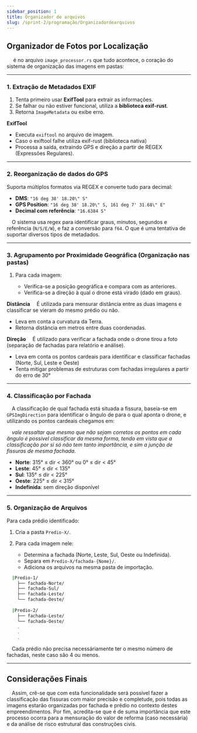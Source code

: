 ```yaml
---
sidebar_position: 1
title: Organizador de arquivos
slug: /sprint-2/programação/Organizadordearquivos
---
```


## Organizador de Fotos por Localização

&emsp; é no arquivo `image_processor.rs` que tudo acontece, o coração do sistema de organização das imagens em pastas:

---

### 1. Extração de Metadados EXIF

1. Tenta primeiro usar **ExifTool** para extrair as informações.
2. Se falhar ou não estiver funcional, utiliza a **biblioteca exif-rust**.
3. Retorna `ImageMetadata` ou exibe erro.

**ExifTool**

* Executa `exiftool` no arquivo de imagem.
* Caso o exiftool falhe utiliza exif-rust (biblioteca nativa)
* Processa a saída, extraindo GPS e direção a partir de REGEX (Expressões Regulares).

---

### 2. Reorganização de dados do GPS

Suporta múltiplos formatos via REGEX e converte tudo para decimal:

* **DMS**: `"16 deg 38' 18.20\" S"`
* **GPS Position**: `"16 deg 38' 18.20\" S, 161 deg 7' 31.68\" E"`
* **Decimal com referência**: `"16.6384 S"`

&emsp;O sistema usa regex para identificar graus, minutos, segundos e referência (`N/S/E/W`), e faz a conversão para `f64`. O que é uma tentativa de suportar diversos tipos de metadados.

---

### 3. Agrupamento por Proximidade Geográfica (Organização nas pastas)

1. Para cada imagem:

    * Verifica-se a posição geográfica e compara com as anteriores.
    * Verifica-se a direção à qual o drone está virado (dado em graus).

**Distância**
&emsp;É utilizada para mensurar distância entre as duas imagens e classificar se vieram do mesmo prédio ou não.

* Leva em conta a curvatura da Terra.
* Retorna distância em metros entre duas coordenadas.

**Direção**
&emsp;É utilizado para verificar a fachada onde o drone tirou a foto (separação de fachadas para relatório e análise).

* Leva em conta os pontos cardeais para identificar e classificar fachadas (Norte, Sul, Leste e Oeste)
* Tenta mitigar problemas de estruturas com fachadas irregulares a partir do erro de 30°

---

### 4. Classificação por Fachada

&emsp;A classificação de qual fachada está situada a fissura, baseia-se em `GPSImgDirection` para identificar o ângulo de para o qual aponta o drone, e utilizando os pontos cardeais chegamos em:

&emsp;_vale ressaltar que mesmo que não sejam corretos os pontos em cada ângulo é possível classificar da mesma forma, tendo em vista que a classificação por si só não tem tanto importância, e sim a junção de fissuras de mesma fachada._
* **Norte**: 315° ≤ dir < 360° ou 0° ≤ dir < 45°
* **Leste**: 45° ≤ dir < 135°
* **Sul**: 135° ≤ dir < 225°
* **Oeste**: 225° ≤ dir < 315°
* **Indefinida**: sem direção disponível

---

### 5. Organização de Arquivos

Para cada prédio identificado:

1. Cria a pasta `Predio-X/`.
2. Para cada imagem nele:

   * Determina a fachada (Norte, Leste, Sul, Oeste ou Indefinida).
   * Separa em `Predio-X/fachada-{Nome}/`.
   * Adiciona os arquivos na mesma pasta de importação.

``` bash
  |Predio-1/
    ├── fachada-Norte/
    ├── fachada-Sul/
    ├── fachada-Leste/
    └── fachada-Oeste/
        
  |Predio-2/
    ├── fachada-Leste/
    └── fachada-Oeste/
    .
    .
    .
```

&emsp;Cada prédio não precisa necessáriamente ter o mesmo número de fachadas, neste caso são 4 ou menos.

---

## Considerações Finais

&emsp;Assim, crê-se que com esta funcionalidade será possível fazer a classificação das fissuras com maior precisão e completude, pois todas as imagens estarão organizadas por fachada e prédio no contexto destes empreendimentos. Por fim, acredita-se que é de suma importância que este processo ocorra para a mensuração do valor de reforma (caso necessária) e da análise de risco estrutural das construções civis.